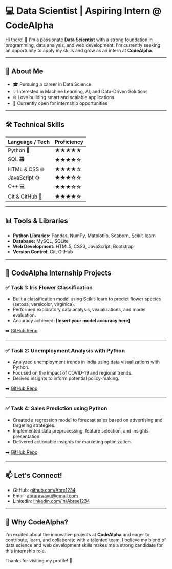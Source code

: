 # 💻 Data Scientist | Aspiring Intern @ CodeAlpha

Hi there! 👋 I'm a passionate **Data Scientist** with a strong foundation in programming, data analysis, and web development. I'm currently seeking an opportunity to apply my skills and grow as an intern at **CodeAlpha**.

---

## 🚀 About Me

- 🎓 Pursuing a career in Data Science
- 💡 Interested in Machine Learning, AI, and Data-Driven Solutions
- 🌐 Love building smart and scalable applications
- 💼 Currently open for internship opportunities

---

## 🛠️ Technical Skills

| Language / Tech | Proficiency |
|-----------------|-------------|
| Python 🐍       | ★★★★★        |
| SQL 🗃️          | ★★★★☆        |
| HTML & CSS 🌐   | ★★★★☆        |
| JavaScript ⚙️   | ★★★☆☆        |
| C++ 💻          | ★★★☆☆        |
| Git & GitHub 🔧 | ★★★★☆        |

---

## 📊 Tools & Libraries

- **Python Libraries:** Pandas, NumPy, Matplotlib, Seaborn, Scikit-learn
- **Database:** MySQL, SQLite
- **Web Development:** HTML5, CSS3, JavaScript, Bootstrap
- **Version Control:** Git, GitHub

---

## 📂 CodeAlpha Internship Projects

### ✅ Task 1: Iris Flower Classification
- Built a classification model using Scikit-learn to predict flower species (setosa, versicolor, virginica).
- Performed exploratory data analysis, visualizations, and model evaluation.
- Accuracy achieved: **[Insert your model accuracy here]**

➡️ [GitHub Repo](https://github.com/Abre1234/CodeAlpha_Iris_Flower_Classification)

---

### ✅ Task 2: Unemployment Analysis with Python
- Analyzed unemployment trends in India using data visualizations with Python.
- Focused on the impact of COVID-19 and regional trends.
- Derived insights to inform potential policy-making.

➡️ [GitHub Repo](https://github.com/Abre1234/CodeAlpha_Unemployment_Analysis)

---

### ✅ Task 4: Sales Prediction using Python
- Created a regression model to forecast sales based on advertising and targeting strategies.
- Implemented data preprocessing, feature selection, and insights presentation.
- Delivered actionable insights for marketing optimization.

➡️ [GitHub Repo](https://github.com/Abre1234/CodeAlpha_tasks)

---

## 📫 Let's Connect!

- GitHub: [github.com/Abre1234](https://github.com/Abre1234)
- Email: abrarawayu@gmail.com  
- LinkedIn: [linkedin.com/in/Abree1234](https://linkedin.com/in/Abree1234)

---

## 🌟 Why CodeAlpha?

I'm excited about the innovative projects at **CodeAlpha** and eager to contribute, learn, and collaborate with a talented team. I believe my blend of data science and web development skills makes me a strong candidate for this internship role.

Thanks for visiting my profile! 🙌
